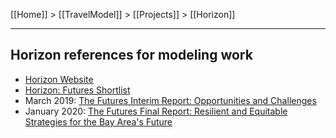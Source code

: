 [[Home]] > [[TravelModel]] > [[Projects]] > [[Horizon]]

***

## Horizon references for modeling work

* [Horizon Website](https://mtc.ca.gov/our-work/plans-projects/horizon)
* [Horizon: Futures Shortlist](https://mtc.ca.gov/sites/default/files/Horizon-Futures_Shortlist.pdf)
* March 2019: [The Futures Interim Report: Opportunities and Challenges](https://mtc.ca.gov/sites/default/files/Horz_Futures_OppsChallenge_031519.pdf)
* January 2020: [The Futures Final Report: Resilient and Equitable Strategies for the Bay Area's Future](https://mtc.ca.gov/sites/default/files/Horz_Futures_Report.web_.pdf)